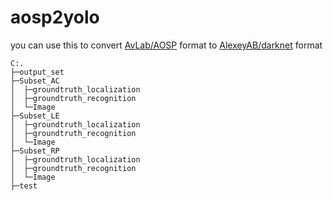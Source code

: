# aosp2yolo

you can use this to convert
[AvLab/AOSP](https://github.com/AvLab-CV/AOLP)
format to
[AlexeyAB/darknet](https://github.com/AlexeyAB/darknet)
format

```tree
C:.
├─output_set
├─Subset_AC
│  ├─groundtruth_localization
│  ├─groundtruth_recognition
│  └─Image
├─Subset_LE
│  ├─groundtruth_localization
│  ├─groundtruth_recognition
│  └─Image
├─Subset_RP
│  ├─groundtruth_localization
│  ├─groundtruth_recognition
│  └─Image
├─test
```
